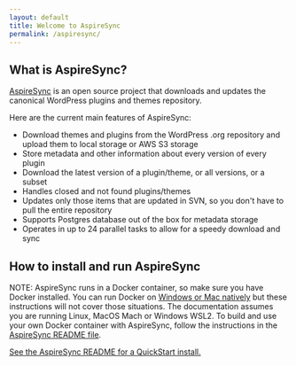 ```yaml
---
layout: default
title: Welcome to AspireSync
permalink: /aspiresync/
---
```


## What is AspireSync?

[AspireSync](https://github.com/aspirepress/AspireSync) is an open source project that downloads and updates the canonical WordPress plugins and themes repository.

Here are the current main features of AspireSync:

- Download themes and plugins from the WordPress .org repository and upload them to local storage or AWS S3 storage
- Store metadata and other information about every version of every plugin
- Download the latest version of a plugin/theme, or all versions, or a subset
- Handles closed and not found plugins/themes
- Updates only those items that are updated in SVN, so you don't have to pull the entire repository
- Supports Postgres database out of the box for metadata storage
- Operates in up to 24 parallel tasks to allow for a speedy download and sync

## How to install and run AspireSync

NOTE: AspireSync runs in a Docker container, so make sure you have Docker installed. You can run Docker on [Windows or Mac natively](https://docs.docker.com/engine/install/) but these instructions will not cover those situations. The documentation assumes you are running Linux, MacOS Mach or Windows WSL2. To build and use your own Docker container with AspireSync, follow the instructions in the [AspireSync README file](https://github.com/aspirepress/AspireSync/blob/main/README.md).

[See the AspireSync README for a QuickStart install.](https://github.com/aspirepress/AspireSync?tab=readme-ov-file#quick-start)

